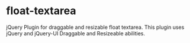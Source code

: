 float-textarea
==============

jQuery Plugin for draggable and resizable float textarea.
This plugin uses jQuery and jQuery-UI Draggable and Resizeable abilities.